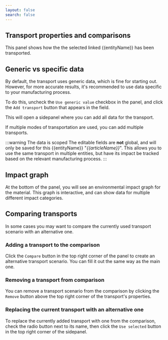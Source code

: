 ```yaml
---
layout: false
search: false
---
```


<script setup>
import { ref, onMounted } from 'vue'
import { useData } from 'vitepress'
import MinidocStyles from '../MinidocStyles.vue'
const { site, frontmatter } = useData()

const entityName = ref('')
const articleName = ref('')

onMounted(() => {
  const params = new URLSearchParams(window.location.search);
  entityName.value = params.get('entity') || 'entity';
  articleName.value = params.get('article') || null;

  if (articleName.value) {
    articleName.value = decodeURIComponent(articleName.value);
  }
});
</script>

<MinidocStyles />

## Transport properties and comparisons

This panel shows how the the selected linked {{entityName}} has been transported.

## Generic vs specific data

By default, the transport uses generic data, which is fine for starting out. However, for more accurate results, it's recommended to use data specific to your manufacturing process.

To do this, uncheck the `Use generic value` checkbox in the panel, and click the `Add transport` button that appears in the field.

This will open a sidepanel where you can add all data for the transport.

If multiple modes of transportation are used, you can add multiple transports.

:::warning The data is scoped
The editable fields are **not** global, and will only be saved for this {{entityName}}<span v-if="articleName">&nbsp;"_{{articleName}}_"</span>. This allows you to use the same transport in multiple entities, but have its impact be tracked based on the relevant manufacturing process.
:::

## Impact graph

At the bottom of the panel, you will see an environmental impact graph for the material. This graph is interactive, and can show data for multiple different impact categories.

## Comparing transports

In some cases you may want to compare the currently used transport scenario with an alternative one.

### Adding a transport to the comparison
Click the `Compare` button in the top right corner of the panel to create an alternative transport scenario. You can fill it out the same way as the main one.

### Removing a transport from comparison
You can remove a transport scenario from the comparison by clicking the `Remove` button above the top right corner of the transport's properties.

### Replacing the current transport with an alternative one
To replace the currently added transport with one from the comparison, check the radio button next to its name, then click the `Use selected` button in the top right corner of the sidepanel.


